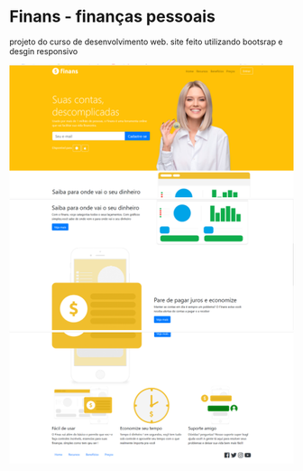 # Finans - finanças pessoais 
projeto do curso de desenvolvimento web. site feito utilizando bootsrap e desgin responsivo 

![cabeçalho](https://github.com/wigor-silva/Site_Finans/blob/master/site%20finans.png)
![corpo](https://github.com/wigor-silva/Site_Finans/blob/master/corpo%20site.png)
![rodape](https://github.com/wigor-silva/Site_Finans/blob/master/Finans-%20rodape%20.png)
